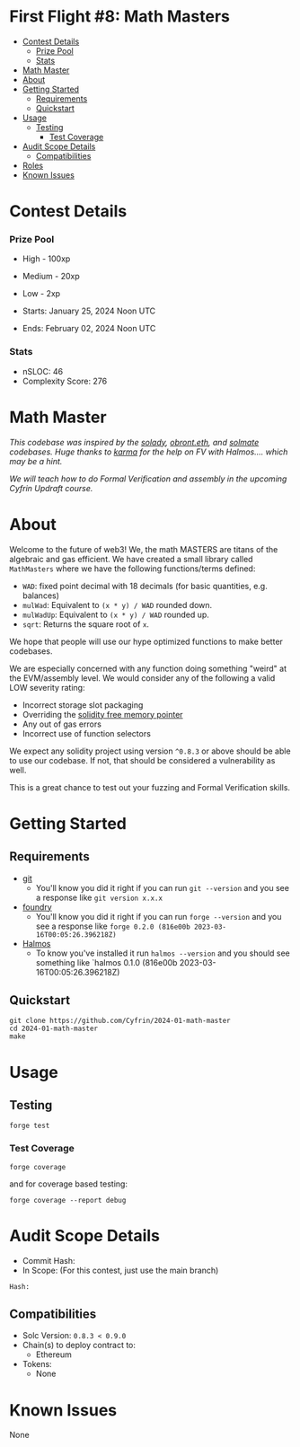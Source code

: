 # First Flight #8: Math Masters

- [Contest Details](#contest-details)
    - [Prize Pool](#prize-pool)
    - [Stats](#stats)
- [Math Master](#math-master)
- [About](#about)
- [Getting Started](#getting-started)
  - [Requirements](#requirements)
  - [Quickstart](#quickstart)
- [Usage](#usage)
  - [Testing](#testing)
    - [Test Coverage](#test-coverage)
- [Audit Scope Details](#audit-scope-details)
  - [Compatibilities](#compatibilities)
- [Roles](#roles)
- [Known Issues](#known-issues)

[//]: # (contest-details-open)

# Contest Details

### Prize Pool

- High - 100xp
- Medium - 20xp
- Low - 2xp

- Starts: January 25, 2024 Noon UTC
- Ends: February 02, 2024 Noon UTC

### Stats

- nSLOC: 46
- Complexity Score: 276

# Math Master

_This codebase was inspired by the [solady](https://github.com/Vectorized/solady), [obront.eth](https://twitter.com/zachobront), and [solmate](https://github.com/transmissions11/solmate) codebases. Huge thanks to [karma](https://twitter.com/0xkarmacoma) for the help on FV with Halmos.... which may be a hint._

_We will teach how to do Formal Verification and assembly in the upcoming Cyfrin Updraft course._

# About

Welcome to the future of web3! We, the math MASTERS are titans of the algebraic and gas efficient. We have created a small library called `MathMasters` where we have the following functions/terms defined:

- `WAD`: fixed point decimal with 18 decimals (for basic quantities, e.g. balances)
- `mulWad`: Equivalent to `(x * y) / WAD` rounded down.
- `mulWadUp`: Equivalent to `(x * y) / WAD` rounded up.
- `sqrt`: Returns the square root of `x`.

We hope that people will use our hype optimized functions to make better codebases.

We are especially concerned with any function doing something "weird" at the EVM/assembly level. We would consider any of the following a valid LOW severity rating:

- Incorrect storage slot packaging
- Overriding the [solidity free memory pointer](https://docs.soliditylang.org/en/latest/internals/layout_in_memory.html)
- Any out of gas errors
- Incorrect use of function selectors

We expect any solidity project using version `^0.8.3` or above should be able to use our codebase. If not, that should be considered a vulnerability as well.

This is a great chance to test out your fuzzing and Formal Verification skills.

[//]: # (contest-details-close)

[//]: # (getting-started-open)

# Getting Started

## Requirements

- [git](https://git-scm.com/book/en/v2/Getting-Started-Installing-Git)
  - You'll know you did it right if you can run `git --version` and you see a response like `git version x.x.x`
- [foundry](https://getfoundry.sh/)
  - You'll know you did it right if you can run `forge --version` and you see a response like `forge 0.2.0 (816e00b 2023-03-16T00:05:26.396218Z)`
- [Halmos](https://github.com/a16z/halmos)
  - To know you've installed it run `halmos --version` and you should see something like `halmos 0.1.0 (816e00b 2023-03-16T00:05:26.396218Z)

## Quickstart

```
git clone https://github.com/Cyfrin/2024-01-math-master
cd 2024-01-math-master
make
```

# Usage

## Testing

```
forge test
```

### Test Coverage

```
forge coverage
```

and for coverage based testing:

```
forge coverage --report debug
```

[//]: # (getting-started-close)

[//]: # (scope-open)

# Audit Scope Details

- Commit Hash:
- In Scope:
  (For this contest, just use the main branch)

```
Hash:
```

## Compatibilities

- Solc Version: `0.8.3 < 0.9.0`
- Chain(s) to deploy contract to:
  - Ethereum
- Tokens:
  - None

[//]: # (scope-close)

[//]: # (known-issues-open)

# Known Issues

None

[//]: # (known-issues-close)

